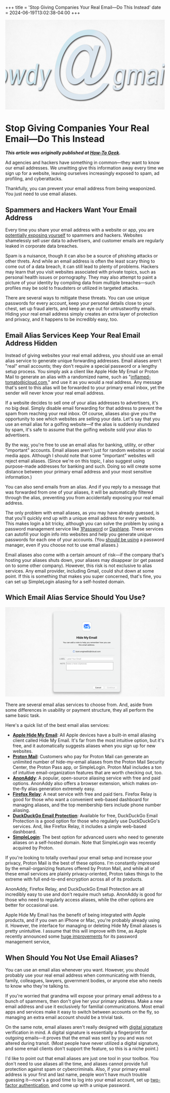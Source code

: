 +++
title = 'Stop Giving Companies Your Real Email—Do This Instead'
date = 2024-06-19T13:02:38-04:00
+++

![image](hero.webp)

# Stop Giving Companies Your Real Email—Do This Instead

***This article was originally published at [How-To Geek](https://www.howtogeek.com/stop-giving-companies-your-real-email/).***

Ad agencies and hackers have something in common—they want to know our email addresses. We unwitting give this information away every time we sign up for a website, leaving ourselves increasingly exposed to spam, ad profiling, and cyberattacks.

Thankfully, you can prevent your email address from being weaponized. You just need to use email aliases.

## Spammers and Hackers Want Your Email Address

Every time you share your email address with a website or app, you are [potentially exposing yourself](https://www.howtogeek.com/872828/using-your-real-email-to-sign-in-your-privacy-is-at-risk/) to spammers and hackers. Websites shamelessly sell user data to advertisers, and customer emails are regularly leaked in corporate data breaches. 

Spam is a nuisance, though it can also be a source of phishing attacks or other threts. And while an email address is often the least scary thing to come out of a data breach, it can still lead to plenty of problems. Hackers may learn that you visit websites associated with private topics, such as personal health issues or pornography. They may also attempt to paint a picture of your identity by compiling data from multiple breaches—such profiles may be sold to fraudsters or utilized in targeted attacks.

There are several ways to mitigate these threats. You can use unique passwords for every account, keep your personal details close to your chest, set up fraud alerts, and keep an eye out for untrustworthy emails. Hiding your real email address simply creates an extra layer of protection and privacy, and it happens to be incredibly easy, too.


## Email Alias Services Keep Your Real Email Address Hidden 

Instead of giving websites your real email address, you should use an email alias service to generate unique forwarding addresses. Email aliases aren't "real" email accounts; they don't require a special password or a lengthy setup process. You simply ask a client like Apple Hide My Email or Proton Mail to generate an alias with a randomized name, such as "inflamed-tomato@icloud.com," and use it as you would a real address. Any message that's sent to this alias will be forwarded to your primary email inbox, yet the sender will never know your real email address.

If a website decides to sell one of your alias addresses to advertisers, it's no big deal. Simply disable email forwarding for that address to prevent the spam from reaching your real inbox. Of course, aliases also give you the opportunity to see which websites are selling your data. Let's say that you use an email alias for a golfing website—if the alias is suddenly inundated by spam, it's safe to assume that the golfing website sold your alias to advertisers.

By the way, you're free to use an email alias for banking, utility, or other "important" accounts. Email aliases aren't just for random websites or social media apps. Although I should note that some "important" websites will reject email aliases. (Since we're on this topic, I also suggest using purpose-made addresses for banking and such. Doing so will create some distance between your primary email address and your most sensitive information.)

You can also send emails from an alias. And if you reply to a message that was forwarded from one of your aliases, it will be automatically filtered through the alias, preventing you from accidentally exposing your real email address.

The only problem with email aliases, as you may have already guessed, is that you'll quickly end up with a unique email address for every website. This makes login a bit tricky, although you can solve the problem by using a password management service like [1Password](https://www.howtogeek.com/872414/1password-review/) or [Dashlane](https://www.howtogeek.com/877608/dashlane-password-manager-review/). These services can autofill your login info into websites and help you generate unique passwords for each one of your accounts. (You [should be using](https://www.howtogeek.com/451177/how-a-password-manager-protects-you-from-phishing/) a password manager, even if you choose not to use email aliases.)

Email aliases also come with a certain amount of risk—if the company that's hosting your aliases shuts down, your aliases may disappear (or get passed on to some other company). However, this risk is not exclusive to alias services. Any email provider, including Gmail, could shut down at some point. If this is something that makes you super concerned, that's fine, you can set up SimpleLogin aliasing for a self-hosted domain.

## Which Email Alias Service Should You Use?

![image](body1.webp)

There are several email alias services to choose from. And, aside from some differences in usability or payment structure, they all perform the same basic task. 

Here's a quick list of the best email alias services:

- **[Apple Hide My Email](https://support.apple.com/guide/icloud/set-up-hide-my-email-mm9d9012c9e8/icloud)**: All Apple devices have a built-in email aliasing client called Hide My Email. It's far from the most intuitive option, but it's free, and it automatically suggests aliases when you sign up for new websites.
- [**Proton Mail**](https://proton.me/support/creating-aliases): Customers who pay for Proton Mail can generate an unlimited number of hide-my-email aliases from the Proton Mail Security Center, the Proton Pass app, or SimpleLogin. Proton Mail includes a ton of intuitive email-organization features that are worth checking out, too.
- **[AnonAddy](https://addy.io)**: A popular, open-source aliasing service with free and paid options. AnonAddy also offers a browser extension, which makes on-the-fly alias generation extremely easy. 
- **[Firefox Relay](https://relay.firefox.com)**: A neat service with free and paid tiers. Firefox Relay is good for those who want a convenient web-based dashboard for managing aliases, and the top membership tiers include phone number aliasing. 
- **[DuckDuckGo Email Protection](https://duckduckgo.com/duckduckgo-help-pages/email-protection/what-is-duckduckgo-email-protection/)**: Available for free, DuckDuckGo Email Protection is a good option for those who regularly use DuckDuckGo's services. And, like Firefox Relay, it includes a simple web-based dashboard. 
- **[SimpleLogin](https://simplelogin.io)**: The best option for advanced users who need to generate aliases on a self-hosted domain. Note that SimpleLogin was recently acquired by Proton.

If you're looking to totally overhaul your email setup and increase your privacy, Proton Mail is the best of these options. I'm constantly impressed by the email-organizing features offered by Proton Mail, and while all of these email services are plainly privacy-oriented, Proton takes things to the extreme with full end-to-end encryption across all of its products.

AnonAddy, Firefox Relay, and DuckDuckGo Email Protection are all incredibly easy to use and don't require much setup. AnonAddy is good for those who need to regularly access aliases, while the other options are better for occasional use. 

Apple Hide My Email has the benefit of being integrated with Apple products, and if you own an iPhone or Mac, you're probably already using it. However, the interface for managing or deleting Hide My Email aliases is pretty unintuitive. I assume that this will improve with time, as Apple recently announced some [huge improvements](https://www.howtogeek.com/apple-wwdc24-roundup/) for its password management service, 

## When Should You Not Use Email Aliases? 

You can use an email alias whenever you want. However, you should probably use your real email address when communicating with friends, family, colleagues, lawyers, government bodies, or anyone else who needs to know who they're talking to. 

If you're worried that grandma will expose your primary email address to a bunch of spammers, then don't give her your primary address. Make a new email address and use it exclusively for familial communications. Most email apps and services make it easy to switch between accounts on the fly, so managing an extra email account should be a trivial task.

On the same note, email aliases aren't really designed with [digital signature](https://www.howtogeek.com/665438/how-to-digitally-sign-or-encrypt-emails-in-outlook-online/) verification in mind. A digital signature is essentially a fingerprint for outgoing emails—it proves that the email was sent by you and was not altered during transit. (Most people have never utilized a digital signature, and some email clients don't support the feature, so this is a niche point.)

I'd like to point out that email aliases are just one tool in your toolbox. You don't need to use aliases all the time, and aliases cannot provide full protection against spam or cybercriminals. Also, if your primary email address is your first and last name, people won't have much trouble guessing it—now's a good time to log into your email account, set up [two-factor authentication](https://www.howtogeek.com/devops/using-2fa-great-but-its-not-infallible/), and come up with a unique password.